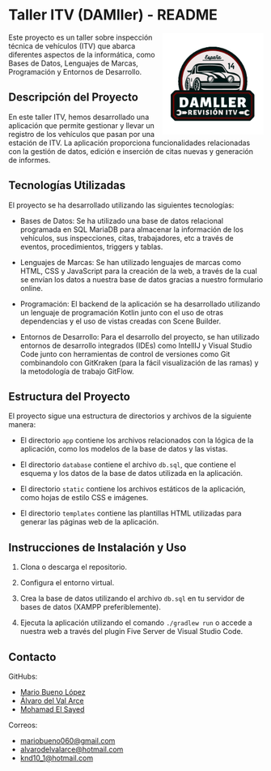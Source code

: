 # Taller ITV (DAMller) - README

<div>
    <img src="HTML/src/Imagenes/DAMller.png" align="right" width="200">
    <p align="left">Este proyecto es un taller sobre inspección técnica de vehículos (ITV) que abarca diferentes aspectos de la informática, como Bases de Datos, Lenguajes de Marcas, Programación y Entornos de Desarrollo.</p>
</div>

## Descripción del Proyecto

En este taller ITV, hemos desarrollado una aplicación que permite gestionar y llevar un registro de los vehículos que pasan por una estación de ITV. La aplicación proporciona funcionalidades relacionadas con la gestión de datos, edición e inserción de citas nuevas y generación de informes.

## Tecnologías Utilizadas

El proyecto se ha desarrollado utilizando las siguientes tecnologías:

- Bases de Datos: Se ha utilizado una base de datos relacional programada en SQL MariaDB para almacenar la información de los vehículos, sus inspecciones, citas, trabajadores, etc a través de eventos, procedimientos, triggers y tablas.

- Lenguajes de Marcas: Se han utilizado lenguajes de marcas como HTML, CSS y JavaScript para la creación de la web, a través de la cual se envían los datos a nuestra base de datos gracias a nuestro formulario online.

- Programación: El backend de la aplicación se ha desarrollado utilizando un lenguaje de programación Kotlin junto con el uso de otras dependencias y el uso de vistas creadas con Scene Builder.

- Entornos de Desarrollo: Para el desarrollo del proyecto, se han utilizado entornos de desarrollo integrados (IDEs) como IntellIJ y Visual Studio Code junto con herramientas de control de versiones como Git combinandolo con GitKraken (para la fácil visualización de las ramas) y la metodología de trabajo GitFlow.

## Estructura del Proyecto

El proyecto sigue una estructura de directorios y archivos de la siguiente manera:







- El directorio `app` contiene los archivos relacionados con la lógica de la aplicación, como los modelos de la base de datos y las vistas.

- El directorio `database` contiene el archivo `db.sql`, que contiene el esquema y los datos de la base de datos utilizada en la aplicación.

- El directorio `static` contiene los archivos estáticos de la aplicación, como hojas de estilo CSS e imágenes.

- El directorio `templates` contiene las plantillas HTML utilizadas para generar las páginas web de la aplicación.

## Instrucciones de Instalación y Uso

1. Clona o descarga el repositorio.

2. Configura el entorno virtual.

3. Crea la base de datos utilizando el archivo `db.sql` en tu servidor de bases de datos (XAMPP preferiblemente).

4. Ejecuta la aplicación utilizando el comando `./gradlew run` o accede a nuestra web a través del plugin Five Server de Visual Studio Code.

## Contacto

GitHubs:

- <a href="https://github.com/Maarioo25">Mario Bueno López</a>
- <a href="https://github.com/AlvaroDVA">Álvaro del Val Arce</a>
- <a href="https://github.com/Nose01">Mohamad El Sayed</a>

Correos:
- mariobueno060@gmail.com
- alvarodelvalarce@hotmail.com
- knd10_1@hotmail.com
